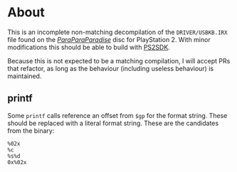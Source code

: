 # About

This is an incomplete non-matching decompilation of the `DRIVER/USBKB.IRX` file found on the [_ParaParaParadise_](http://redump.org/disc/29432/) disc for PlayStation 2. With minor modifications this should be able to build with [PS2SDK](https://github.com/ps2dev/ps2sdk).

Because this is not expected to be a matching compilation, I will accept PRs that refactor, as long as the behaviour (including useless behaviour) is maintained.

## printf

Some `printf` calls reference an offset from `$gp` for the format string. These should be replaced with a literal format string. These are the candidates from the binary:

```plain
%02x
%c
%s%d
0x%02x
```
